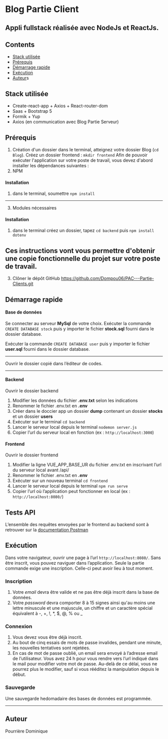 # Blog Partie Client
Appli fullstack réalisée avec NodeJs et ReactJs. 
---

## Contents
* [Stack utilisée](#Stack-utilisée)
* [Prérequis](#Prérequis)
* [Démarrage rapide](#Démarrage-rapide)
* [Exécution](#Exécution)
* [Auteur](#Auteur)s

## Stack utilisée
- Create-react-app + Axios + React-router-dom
- Saas + Bootstrap 5
- Formik + Yup
- Axios (en communication avec Blog Partie Serveur)

## Prérequis
 1. Création d'un dossier
 dans le terminal, atteignez votre dossier Blog (`cd Blog`). 
 Créez un dossier frontend : `mkdir frontend`
Afin de pouvoir exécuter l'application sur votre poste de travail, vous devez d'abord installer les dépendances suivantes :
 2. NPM
#### Installation
1.	dans le terminal, soumettre `npm install`
---
3. Modules nécessaires
#### Installation
1. dans le terminal créez un dossier, tapez `cd backend` puis `npm install dotenv` 


Ces instructions vont vous permettre d'obtenir une copie fonctionnelle du projet sur votre poste de travail.
---
3. Clôner le dépôt GitHub https://github.com/Dompou06/PAC---Partie-Clients.git

## Démarrage rapide
#### Base de données
Se connecter au serveur **MySql** de votre choix. Exécuter la commande `CREATE DATABASE stock` puis y importer le fichier **stock.sql** fourni dans le dossier database. 

Exécuter la commande `CREATE DATABASE user` puis y importer le fichier **user.sql** fourni dans le dossier database.

---
Ouvrir le dossier copié dans l’éditeur de codes. 

---
#### Backend 
Ouvrir le dossier backend
1.	Modifier les données du fichier **.env.txt** selon les indications
2.	Renommer le fichier .env.txt en **.env**
3.	Créer dans le doccier app un dossier **dump** contenant un dossier **stocks** et un dossier **users**
4.	Exécuter sur le terminal `cd backend`
5.	Lancer le serveur local depuis le terminal `nodemon server.js`
6.	Copier l’url du serveur local en fonction (ex : `http://localhost:3000`)

#### Frontend
Ouvrir le dossier frontend
1.	Modifier la ligne VUE_APP_BASE_UR du fichier .env.txt en inscrivant l’url du serveur local avant /api/
2.  Renommer le fichier .env.txt en **.env**
3.	Exécuter sur un nouveau terminal `cd frontend`
4.	Lancer le serveur local depuis le terminal `npm run serve`
5.	Copier l’url où l’application peut fonctionner en local (ex : `http://localhost:8080/`)


## Tests API
L’ensemble des requêtes envoyées par le frontend au backend sont à retrouver sur la <a href="https://documenter.getpostman.com/view/14239369/2s847HNXjr" target="_blank">documentation Postman</a>

## Exécution
Dans votre navigateur,  ouvrir une page à l’url `http://localhost:8080/`.
Sans être inscrit, vous pouvez naviguer dans l’application. Seule la partie commande exige une inscription. Celle-ci peut avoir lieu à tout moment.
### Inscription
1. Votre *email* devra être valide et ne pas être déjà inscrit dans la base de données.
2. Votre *password* devra comporter 8 à 15 signes ainsi qu'au moins une lettre minuscule et une majuscule, un chiffre et un caractère spécial équivalent à -, +, !, *, $, @, % ou _
### Connexion
1. Vous devez vous être déjà inscrit.
2. Au bout de cinq essais de mots de passe invalides, pendant une minute, les nouvelles tentatives sont rejetées.
3. En cas de mot de passe oublié, un email sera envoyé à l’adresse email de l’utilisateur. Vous avez 24 h pour vous rendre vers l’url indiqué dans le mail pour modifier votre mot de passe. Au-delà de ce délai, vous ne pourrez plus le modifier, sauf si vous rééditez la manipulation depuis le début.
### Sauvegarde
Une sauvegarde hedomadaire des bases de données est programmée.

---
## Auteur
Pourrière Dominique

